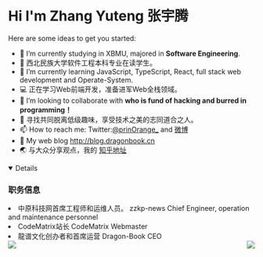 # Hi I'm **Zhang Yuteng 张宇腾**

Here are some ideas to get you started:

- 🔭 I’m currently studying in XBMU, majored in **Software Engineering**.
- 👨‍ 西北民族大学软件工程本科专业在读学生。
- 🌱 I’m currently learning JavaScript, TypeScript, React, full stack web development and Operate-System.
- 💻 正在学习Web前端开发，准备进军Web全栈领域。
- 👯 I’m looking to collaborate with **who is fund of hacking and burred in programming！**
- 🤝 寻找共同脱离低级趣味，享受技术之美的志同道合之人。
- 📫 How to reach me: Twitter:[@prinOrange_](https://twitter.com/prinOrange_) and [微博](https://weibo.com/u/1738014147)
- 📕 My web blog http://blog.dragonbook.cn
- 🌏 与大众分享观点，我的 [知乎地址](https://www.zhihu.com/people/prinOrange)

<div>

<div align="left">
<details open>
<h3><strong>职务信息</strong></h3>
<li>中原科技网首席工程师和运维人员。 zzkp-news Chief Engineer, operation and maintenance personnel </li>
<li>CodeMatrix站长 CodeMatrix Webmaster</li>
<li>龍谱文化创办者和首席运营 Dragon-Book CEO</li>
</details>
</div>
</div>
<div>

<img align="left" src = "https://github-readme-stats.vercel.app/api/top-langs/?username=prinOrange&theme=tokyonight">
<img align="right" src="https://github-profile-trophy.vercel.app/?username=prinOrange&theme=onedark&row=2&column=4&no-frame=true&margin-w=16&margin-h=16&no-bg=true" />

</div>

